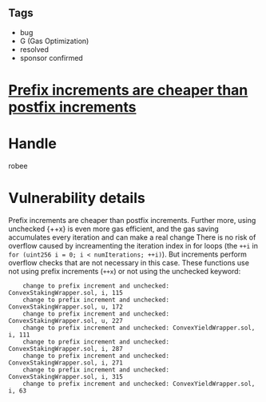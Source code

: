 ## Tags

- bug
- G (Gas Optimization)
- resolved
- sponsor confirmed

# [Prefix increments are cheaper than postfix increments](https://github.com/code-423n4/2022-01-yield-findings/issues/14) 

# Handle

robee


# Vulnerability details

Prefix increments are cheaper than postfix increments. 
Further more, using unchecked {++x} is even more gas efficient, and the gas saving accumulates every iteration and can make a real change
There is no risk of overflow caused by increamenting the iteration index in for loops (the `++i` in `for (uint256 i = 0; i < numIterations; ++i)`).
But increments perform overflow checks that are not necessary in this case.
These functions use not using prefix increments (`++x`) or not using the unchecked keyword: 

        change to prefix increment and unchecked: ConvexStakingWrapper.sol, i, 115
        change to prefix increment and unchecked: ConvexStakingWrapper.sol, u, 172
        change to prefix increment and unchecked: ConvexStakingWrapper.sol, u, 227
        change to prefix increment and unchecked: ConvexYieldWrapper.sol, i, 111
        change to prefix increment and unchecked: ConvexStakingWrapper.sol, i, 287
        change to prefix increment and unchecked: ConvexStakingWrapper.sol, i, 271
        change to prefix increment and unchecked: ConvexStakingWrapper.sol, i, 315
        change to prefix increment and unchecked: ConvexYieldWrapper.sol, i, 63

